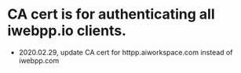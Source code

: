 CA cert is for authenticating all iwebpp.io clients.
===================================================

* 2020.02.29, update CA cert for httpp.aiworkspace.com instead of iwebpp.com
